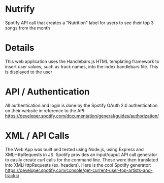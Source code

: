 # Nutrify
Spotify API call that creates a "Nutrition" label for users to see their top 3 songs from the month

# Details
This web application uses the Handlebars.js HTML templating framework to insert user values, such as track names, into the index.handlebars file. This is displayed to the user

# API / Authentication
All authentication and login is done by the Spotify OAuth 2.0 authentication on their website in reference to the API: https://developer.spotify.com/documentation/general/guides/authorization/

# XML / API Calls
The Web App was built and tested using Node.js, using Express and XMLHttpRequests in JS. Spotify provides an input/ouput API call generator to easily create curl calls for the command line. These were then translated into XMLHttpRequests (ex. headers). Here is the cool Spotify generator: https://developer.spotify.com/console/get-current-user-top-artists-and-tracks/
